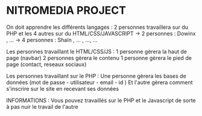 # NITROMEDIA PROJECT

On doit apprendre les différents langages :
  2 personnes travaillera sur du PHP et les 4 autres sur du HTML/CSS/JAVASCRIPT
  -> 2 personnes : Dowinx , ... 
  -> 4 personnes : Shaïn , ... , ..., ...

Les personnes travaillant le HTML/CSS/JS : 
1 personne gèrera la haut de page (navbar)
2 personnes gèrera le contenu 
1 personne gèrera le pied de page (contact, reseaux sociaux)

Les personnes travaillant sur le PHP :
Une personne gèrera les bases de données (mot de passe - utilisateur - email - id )
Et l'autre gèrera comment s'inscrire sur le site en recevant ses données

INFORMATIONS : Vous pouvez travaillés sur le PHP et le Javascript de sorte à pas nuir le travail de l'autre
